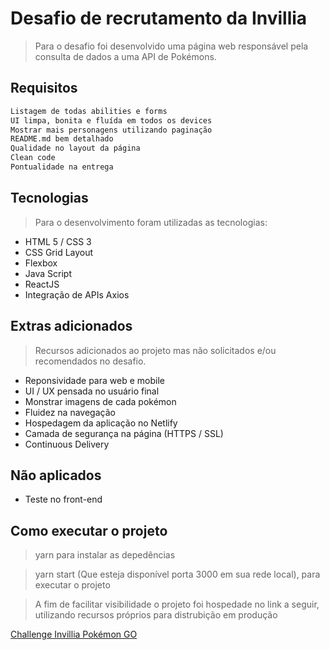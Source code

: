 # Desafio de recrutamento da Invillia

> Para o desafio foi desenvolvido uma página web responsável pela consulta de dados a uma API de Pokémons.

## Requisitos

```sh
Listagem de todas abilities e forms
UI limpa, bonita e fluída em todos os devices
Mostrar mais personagens utilizando paginação
README.md bem detalhado
Qualidade no layout da página
Clean code
Pontualidade na entrega
```

## Tecnologias

> Para o desenvolvimento foram utilizadas as tecnologias:

- HTML 5 / CSS 3
- CSS Grid Layout
- Flexbox
- Java Script
- ReactJS
- Integração de APIs Axios

## Extras adicionados

> Recursos adicionados ao projeto mas não solicitados e/ou recomendados no desafio.

- Reponsividade para web e mobile
- UI / UX pensada no usuário final
- Monstrar imagens de cada pokémon
- Fluidez na navegação
- Hospedagem da aplicação no Netlify
- Camada de segurança na página (HTTPS / SSL)
- Continuous Delivery

## Não aplicados

- Teste no front-end

## Como executar o projeto

> yarn para instalar as depedências

> yarn start (Que esteja disponível porta 3000 em sua rede local), para executar o projeto

> A fim de facilitar visibilidade o projeto foi hospedade no link a seguir,
> utilizando recursos próprios para distrubição em produção

[Challenge Invillia Pokémon GO](https://pokemon-go-invillia.netlify.app "Challenge Invillia")
